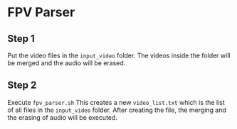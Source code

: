 # FPV Parser

## Step 1
Put the video files in the `input_video` folder.
The videos inside the folder will be merged and the audio will be erased.

## Step 2
Execute `fpv_parser.sh`
This creates a new `video_list.txt` which is the list of all files in the `input_video` folder.
After creating the file, the merging and the erasing of audio will be executed.


